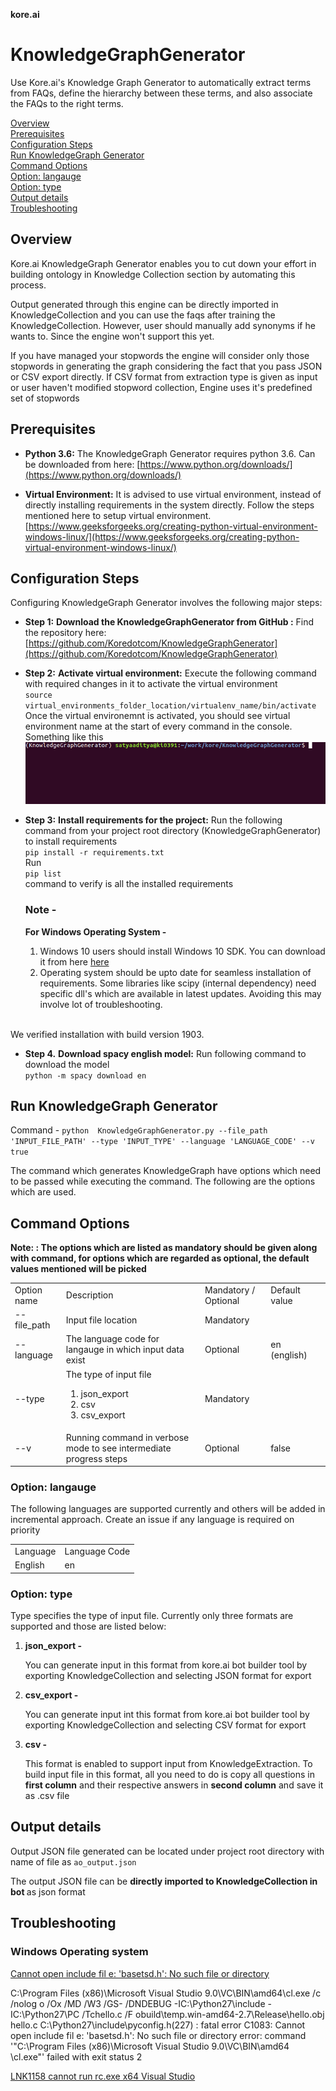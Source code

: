 **kore.ai**

# KnowledgeGraphGenerator
Use Kore.ai's Knowledge Graph Generator to automatically extract terms from FAQs, define the hierarchy between these terms, and also associate the FAQs to the right terms.

[Overview](#Overview)<br>
[Prerequisites](#Prerequisites)<br>
[Configuration Steps](#Configuration-Steps)<br>
[Run KnowledgeGraph Generator](#Run-KnowledgeGraph-Generator)<br>
[Command Options](#Command-Options)<br>
[Option: langauge](#Option-language)<br>
[Option: type](#type)<br>
[Output details](#Output-details)<br>
[Troubleshooting](#Troubleshooting)<br>

## Overview

Kore.ai KnowledgeGraph Generator enables you to cut down your effort in building ontology in Knowledge Collection section by automating this process.
 
Output generated through this engine can be directly imported in KnowledgeCollection and you can use the faqs after training the KnowledgeCollection. However, user should manually add synonyms if he wants to. Since the engine won't support this yet.

If you have managed your stopwords the engine will consider only those stopwords in generating the graph considering the fact that you pass JSON or CSV export directly. If CSV format from extraction type is given as input or user haven't modified stopword collection, Engine uses it's predefined set of stopwords

## Prerequisites

* **Python 3.6:** The KnowledgeGraph Generator requires python 3.6. Can be downloaded from here: [https://www.python.org/downloads/](https://www.python.org/downloads/)

* **Virtual Environment:** It is advised to use virtual environment, instead of directly installing requirements in the system directly. Follow the steps mentioned here to setup virtual environment. [https://www.geeksforgeeks.org/creating-python-virtual-environment-windows-linux/](https://www.geeksforgeeks.org/creating-python-virtual-environment-windows-linux/)

## Configuration Steps

Configuring KnowledgeGraph Generator involves the following major steps:

* **Step 1:** **Download the KnowledgeGraphGenerator from GitHub :** Find the repository here: [https://github.com/Koredotcom/KnowledgeGraphGenerator](https://github.com/Koredotcom/KnowledgeGraphGenerator)

* **Step 2:** **Activate virtual environment:** Execute the following command with required changes in it to activate the virtual environment 
       <br> `source virtual_environments_folder_location/virtualenv_name/bin/activate`<br>
   Once the virtual environemnt is activated, you should see virtual environment name at the start of every command in the console. Something like this
   ![Image alt text](https://github.com/Koredotcom/KnowledgeGraphGenerator/blob/master/blob/venv.png)
   
* **Step 3:** **Install requirements for the project:** Run the following command from your project root directory (KnowledgeGraphGenerator) to install requirements
   <br> `pip install -r requirements.txt`<br>
    Run <br>`pip list`<br> command to verify is all the installed requirements
    
    ### Note - <br>
    **For Windows Operating System -** 
    <ol>
      <li>Windows 10 users should install Windows 10 SDK. You can download it from here <a href="https://developer.microsoft.com/en-us/windows/downloads/windows-10-sdk/"> here</a><br></li>
     <li>Operating system should be upto date for seamless installation of requirements. Some libraries like scipy (internal dependency) need specific dll's which are available in latest updates. Avoiding this may involve lot of troubleshooting. 
 <br> We verified installation with build version 1903.
     </li>
 </ol>
              

* **Step 4.** **Download spacy english model:** Run following command to download the model 
     <br>`python -m spacy download en`<br>

## Run KnowledgeGraph Generator
Command - `python  KnowledgeGraphGenerator.py --file_path 'INPUT_FILE_PATH' --type 'INPUT_TYPE' --language 'LANGUAGE_CODE' --v true` <br>

The command which generates KnowledgeGraph have options which need to be passed while executing the command. The following are the options which are used.<br>

## Command Options

**Note: : The options which are listed as mandatory should be given along with  command, for options which are regarded as optional, the default values mentioned will be picked**

<table>
       <tr>
              <td> Option name </td>
              <td> Description </td>
              <td> Mandatory / Optional </td>
              <td> Default value </td>
       <tr>
       <tr>
              <td> --file_path </td>
              <td> Input file location </td>
              <td> Mandatory </td> 
              <td></td>
       </tr>
       <tr>
              <td> --language </td>
              <td> The language code for langauge in which input data exist </td>
              <td> Optional </td>
              <td> en (english) </td>
       </tr>
       <tr>
              <td> --type </td>
              <td> The type of input file 
                     <ol>
                            <li>json_export</li>
                            <li>csv</li>
                            <li> csv_export </li>
                     </ol>
              </td>
              <td> Mandatory </td>
              <td></td>
       </tr>
       <tr>
              <td> --v</td>
              <td> Running command in verbose mode to see intermediate progress steps </td>
              <td> Optional </td>
              <td> false <td>
       <tr>
</table>

### Option: langauge 

The following languages are supported currently and others will be added in incremental approach. Create an issue if any language is required on priority

<table>
       <tr>
              <td> Language </td>
              <td>Language Code </td>
       </tr>
       <tr>
              <td> English </td>
              <td> en </td>
       </tr>
</table>

### Option: type

Type specifies the type of input file. Currently only three formats are supported and those are listed below: <br>
<ol>
       <li>
              <strong> json_export - </strong> <p>You can generate input in this format from kore.ai bot builder tool by exporting KnowledgeCollection and selecting JSON format for export </p>
       </li>
       <li> 
              <strong> csv_export - </strong> <p>You can generate input int this format from kore.ai bot builder tool by exporting KnowledgeCollection and selecting CSV format for export </p>
       </li>
       <li>
              <strong> csv - </strong> <p> This format is enabled to support input from KnowledgeExtraction. To build input file in this format, all you need to do is copy all questions in <b>first column</b> and their respective answers in <b>second column</b> and save it as .csv file
       </li>
</ol>

## Output details

Output JSON file generated can be located under project root directory with name of file as `ao_output.json` <br>

The output JSON file can be <b> directly imported to KnowledgeCollection in bot </b> as json format

## Troubleshooting
 ### Windows Operating system
  [Cannot open include fil
e: 'basetsd.h': No such file or directory](https://stackoverflow.com/questions/23691564/running-cython-in-windows-x64-fatal-error-c1083-cannot-open-include-file-ba) <br>
  
  <p> C:\Program Files (x86)\Microsoft Visual Studio 9.0\VC\BIN\amd64\cl.exe /c /nolog
o /Ox /MD /W3 /GS- /DNDEBUG -IC:\Python27\include -IC:\Python27\PC /Tchello.c /F
obuild\temp.win-amd64-2.7\Release\hello.obj
hello.c
C:\Python27\include\pyconfig.h(227) : fatal error C1083: Cannot open include fil
e: 'basetsd.h': No such file or directory
error: command '"C:\Program Files (x86)\Microsoft Visual Studio 9.0\VC\BIN\amd64
\cl.exe"' failed with exit status 2 </p>

   [LNK1158 cannot run rc.exe x64 Visual Studio](https://stackoverflow.com/questions/35215971/lnk1158-cannot-run-rc-exe-x64-visual-studio) <br>
   
   
   
